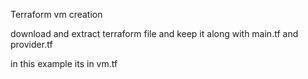 
Terraform vm creation

download and extract terraform file and keep it along with main.tf and provider.tf

in this example its in vm.tf
